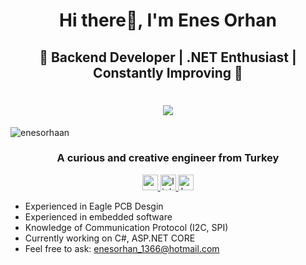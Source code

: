 <h1 align="center">Hi there👋, I'm Enes Orhan</h1>
<h2 align="center">👋 Backend Developer | .NET Enthusiast | Constantly Improving 🚀 </h2>

<h1 align="center">
  <a href="https://git.io/typing-svg">
    <img src="https://readme-typing-svg.herokuapp.com/?lines=Hello!;I+am+Enes&center=true&size=25">
  </a>
</h1>

<p align="left"> <img src="https://komarev.com/ghpvc/?username=enesorhaan&label=Profile%20views&color=0e75b6&style=flat" alt="enesorhaan" /> </p>

<h3 align="center">A curious and creative engineer from Turkey</h3>

<div align="center">
  <a href="mailto:enesorhan_1366@hotmail.com" target="_blank">
    <img src=	https://img.shields.io/badge/Microsoft_Outlook-0078D4?style=for-the-badge&logo=microsoft-outlook&logoColor=white" height="25" alt="outlook logo"  />
  </a>
  <a href="https://linkedin.com/in/enesorhan" target="_blank">
    <img src="https://img.shields.io/static/v1?message=LinkedIn&logo=linkedin&label=&color=0077B5&logoColor=white&labelColor=&style=for-the-badge" height="25" alt="linkedin logo"  />
  </a>
  <a href="https://www.hackerrank.com/enesorhan" target="_blank">
    <img src="https://img.shields.io/static/v1?message=HackerRank&logo=hackerrank&label=&color=2EC866&logoColor=white&labelColor=&style=for-the-badge" height="25" alt="hackerrank logo"  />
  </a>
</div>

- Experienced in Eagle PCB Desgin
- Experienced in embedded software
- Knowledge of Communication Protocol (I2C, SPI)
- Currently working on C#, ASP.NET CORE
- Feel free to ask: enesorhan_1366@hotmail.com



